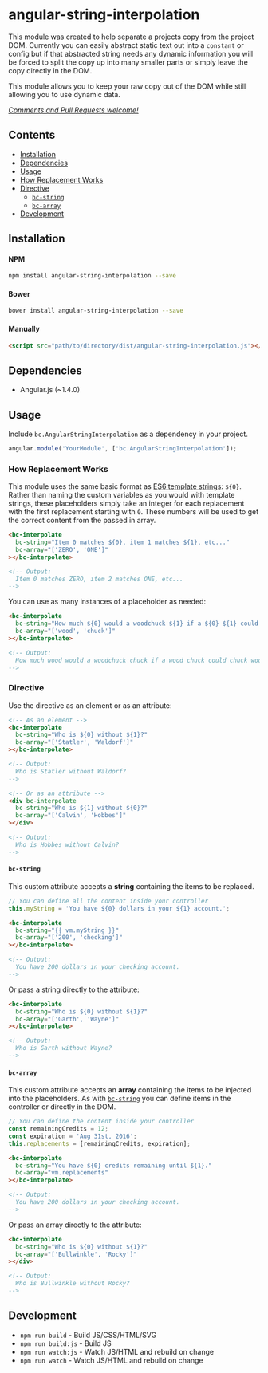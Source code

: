 # angular-string-interpolation

This module was created to help separate a projects copy from the project DOM. Currently you can
easily abstract static text out into a `constant` or config but if that abstracted string needs any
dynamic information you will be forced to split the copy up into many smaller parts or simply leave
the copy directly in the DOM.

This module allows you to keep your raw copy out of the DOM while still allowing you to use dynamic
data.

_[Comments and Pull Requests welcome!][issues]_


## Contents

- [Installation](#installation)
- [Dependencies](#dependencies)
- [Usage](#usage)
- [How Replacement Works](#howreplacementworks)
- [Directive](#directive)
  - [`bc-string`](#bc-string)
  - [`bc-array`](#bc-array)
- [Development](#development)



## Installation

#### NPM
```bash
npm install angular-string-interpolation --save
```

#### Bower
```bash
bower install angular-string-interpolation --save
```

#### Manually
```html
<script src="path/to/directory/dist/angular-string-interpolation.js"></script>
```

## Dependencies

- Angular.js (~1.4.0)


## Usage

Include `bc.AngularStringInterpolation` as a dependency in your project.

```javascript
angular.module('YourModule', ['bc.AngularStringInterpolation']);
```


### How Replacement Works

This module uses the same basic format as [ES6 template strings][template_strings]: `${0}`. Rather
than naming the custom variables as you would with template strings, these placeholders simply take
an integer for each replacement with the first replacement starting with `0`. These numbers will be
used to get the correct content from the passed in array.

```html
<bc-interpolate
  bc-string="Item 0 matches ${0}, item 1 matches ${1}, etc..."
  bc-array="['ZERO', 'ONE']"
></bc-interpolate>

<!-- Output:
  Item 0 matches ZERO, item 2 matches ONE, etc...
-->
```

You can use as many instances of a placeholder as needed:

```html
<bc-interpolate
  bc-string="How much ${0} would a woodchuck ${1} if a ${0} ${1} could ${1} ${0}?"
  bc-array="['wood', 'chuck']"
></bc-interpolate>

<!-- Output:
  How much wood would a woodchuck chuck if a wood chuck could chuck wood?
-->
```


### Directive

Use the directive as an element or as an attribute:

```html
<!-- As an element -->
<bc-interpolate
  bc-string="Who is ${0} without ${1}?"
  bc-array="['Statler', 'Waldorf']"
></bc-interpolate>

<!-- Output:
  Who is Statler without Waldorf?
-->

<!-- Or as an attribute -->
<div bc-interpolate
  bc-string="Who is ${1} without ${0}?"
  bc-array="['Calvin', 'Hobbes']"
></div>

<!-- Output:
  Who is Hobbes without Calvin?
-->
```


#### `bc-string`

This custom attribute accepts a **string** containing the items to be replaced.

```javascript
// You can define all the content inside your controller
this.myString = 'You have ${0} dollars in your ${1} account.';
```

```html
<bc-interpolate
  bc-string="{{ vm.myString }}"
  bc-array="['200', 'checking']"
></bc-interpolate>

<!-- Output:
  You have 200 dollars in your checking account.
-->
```

Or pass a string directly to the attribute:

```html
<bc-interpolate
  bc-string="Who is ${0} without ${1}?"
  bc-array="['Garth', 'Wayne']"
></bc-interpolate>

<!-- Output:
  Who is Garth without Wayne?
-->
```


#### `bc-array`

This custom attribute accepts an **array** containing the items to be injected into the placeholders. As
with [`bc-string`](#bc-string) you can define items in the controller or directly in the DOM.

```javascript
// You can define the content inside your controller
const remainingCredits = 12;
const expiration = 'Aug 31st, 2016';
this.replacements = [remainingCredits, expiration];
```

```html
<bc-interpolate
  bc-string="You have ${0} credits remaining until ${1}."
  bc-array="vm.replacements"
></bc-interpolate>

<!-- Output:
  You have 200 dollars in your checking account.
-->
```

Or pass an array directly to the attribute:

```html
<bc-interpolate
  bc-string="Who is ${0} without ${1}?"
  bc-array="['Bullwinkle', 'Rocky']"
></div>

<!-- Output:
  Who is Bullwinkle without Rocky?
-->
```



## Development

- `npm run build` - Build JS/CSS/HTML/SVG
- `npm run build:js` - Build JS
- `npm run watch:js` - Watch JS/HTML and rebuild on change
- `npm run watch` - Watch JS/HTML and rebuild on change




[issues]: https://github.com/benjamincharity/angular-string-interpolation/issues
[demo_simple]: http://plnkr.co/edit/xo9I6K?p=preview
[template_strings]: https://developers.google.com/web/updates/2015/01/ES6-Template-Strings


